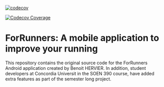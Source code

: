 [![codecov](https://codecov.io/gh/tanyamultani/ForRunnersSoen390/branch/test_coverage_setup/graph/badge.svg?token=tfG4K0KyGl)](https://codecov.io/gh/tanyamultani/ForRunnersSoen390)


[![Codecov Coverage](https://img.shields.io/codecov/c/github/tanyamultani/ForRunnersSoen390/jest_unit_testing.svg?style=flat-square)](https://codecov.io/gh/tanyamultani/ForRunnersSoen390/)


# ForRunners: A mobile application to improve your running

This repository contains the original source code for the ForRunners Android application created by Benoit HERVIER. In addition, student developers at Concordia Universit in the SOEN 390 course, have added extra features as part of the semester long project.
